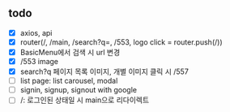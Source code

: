 ## todo

- [x] axios, api
- [x] router(/, /main, /search?q=, /553, logo click = router.push(/))
- [x] BasicMenu에서 검색 시 url 변경
- [x] /553 image
- [x] search?q 페이지 목록 이미지, 개별 이미지 클릭 시 /557
- [ ] list page: list carousel, modal
- [ ] signin, signup, signout with google
- [ ] /: 로그인된 상태일 시 main으로 리다이렉트
